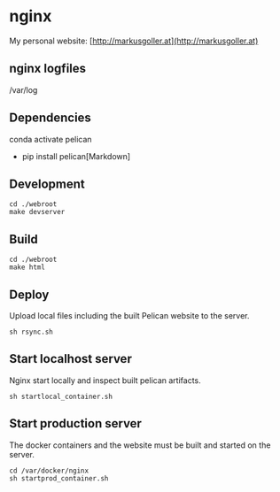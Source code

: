 # nginx
My personal website: [http://markusgoller.at](http://markusgoller.at)

## nginx logfiles
/var/log

## Dependencies
conda activate pelican

* pip install pelican[Markdown]

## Development
```
cd ./webroot
make devserver
```

## Build
```
cd ./webroot
make html
```

## Deploy
Upload local files including the built Pelican website to the server.

```
sh rsync.sh
```

## Start localhost server
Nginx start locally and inspect built pelican artifacts.
```
sh startlocal_container.sh
```


## Start production server
The docker containers and the website must be built and started on the server.

```
cd /var/docker/nginx
sh startprod_container.sh
```

